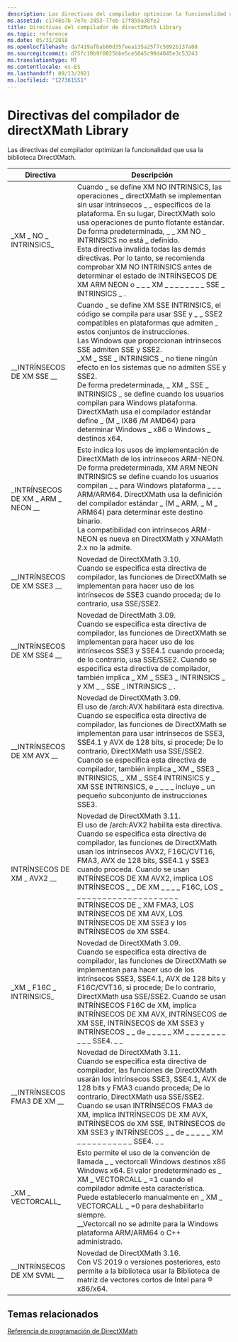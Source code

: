 ```yaml
---
description: Las directivas del compilador optimizan la funcionalidad que usa la biblioteca DirectXMath.
ms.assetid: c1746b7b-7e7e-2453-77eb-17f859a38fe2
title: Directivas del compilador de directXMath Library
ms.topic: reference
ms.date: 05/31/2018
ms.openlocfilehash: da7419afbab80d35feea135a25f7c5892b137a08
ms.sourcegitcommit: d75fc10b9f0825bbe5ce5045c90d4045e3c53243
ms.translationtype: MT
ms.contentlocale: es-ES
ms.lasthandoff: 09/13/2021
ms.locfileid: "127361551"
---
```

# <a name="directxmath-library-compiler-directives"></a>Directivas del compilador de directXMath Library

Las directivas del compilador optimizan la funcionalidad que usa la biblioteca DirectXMath.



| Directiva                     | Descripción                                                                                                                                                                                                                                                                                                                                                                                                                                                                                                                                                                      |
|-------------------------------|----------------------------------------------------------------------------------------------------------------------------------------------------------------------------------------------------------------------------------------------------------------------------------------------------------------------------------------------------------------------------------------------------------------------------------------------------------------------------------------------------------------------------------------------------------------------------------|
| \_XM \_ NO \_ INTRINSICS\_        | Cuando \_ se define XM NO INTRINSICS, las operaciones \_ directXMath se implementan sin usar intrínsecos \_ \_ específicos de la plataforma. En su lugar, DirectXMath solo usa operaciones de punto flotante estándar.<br/> De forma predeterminada, \_ \_ XM NO \_ INTRINSICS no está \_ definido.<br/> Esta directiva invalida todas las demás directivas. Por lo tanto, se recomienda comprobar XM NO INTRINSICS antes de determinar el estado de INTRÍNSECOS DE XM ARM NEON o \_ \_ \_ XM \_ \_ \_ \_ \_ \_ \_ \_ SSE \_ INTRINSICS \_ .<br/>                                                                              |
| \_\_INTRÍNSECOS DE XM SSE \_\_       | Cuando \_ se define XM SSE INTRINSICS, el código se compila para usar SSE y \_ \_ SSE2 compatibles en plataformas que admiten \_ estos conjuntos de instrucciones.<br/> Las Windows que proporcionan intrínsecos SSE admiten SSE y SSE2.<br/> \_XM \_ SSE \_ INTRINSICS \_ no tiene ningún efecto en los sistemas que no admiten SSE y SSE2.<br/> De forma predeterminada, \_ XM \_ SSE \_ INTRINSICS \_ se define cuando los usuarios compilan para Windows plataforma.<br/> DirectXMath usa el compilador estándar define \_ (M \_ IX86 /M AMD64) para determinar Windows \_ x86 o Windows \_ destinos x64.<br/> |
| \_INTRÍNSECOS DE XM \_ ARM \_ NEON \_\_ | Esto indica los usos de implementación de DirectXMath de los intrínsecos ARM-NEON. De forma predeterminada, XM ARM NEON INTRINSICS se define cuando los usuarios compilan \_ \_ para Windows plataforma \_ \_ \_ ARM/ARM64. DirectXMath usa la definición del compilador estándar \_ (M \_ ARM, \_ M \_ ARM64) para determinar este destino binario.<br/> La compatibilidad con intrínsecos ARM-NEON es nueva en DirectXMath y XNAMath 2.x no la admite.<br/>                                                                                                                                                                             |
| \_\_INTRÍNSECOS DE XM SSE3 \_\_      | Novedad de DirectXMath 3.10. <br/> Cuando se especifica esta directiva de compilador, las funciones de DirectXMath se implementan para hacer uso de los intrínsecos de SSE3 cuando proceda; de lo contrario, usa SSE/SSE2.<br/>                                                                                                                                                                                                                                                                                                                                                      |
| \_\_INTRÍNSECOS DE XM SSE4 \_\_      | Novedad de DirectMath 3.09. <br/> Cuando se especifica esta directiva de compilador, las funciones de DirectXMath se implementan para hacer uso de los intrínsecos SSE3 y SSE4.1 cuando proceda; de lo contrario, usa SSE/SSE2. Cuando se especifica esta directiva de compilador, también implica \_ XM \_ SSE3 \_ INTRINSICS \_ y XM \_ \_ SSE \_ INTRINSICS \_ .<br/>                                                                                                                                                                                                                                |
| \_\_INTRÍNSECOS DE XM AVX \_\_       | Novedad de DirectXMath 3.09. <br/> El uso de /arch:AVX habilitará esta directiva. <br/> Cuando se especifica esta directiva de compilador, las funciones de DirectXMath se implementan para usar intrínsecos de SSE3, SSE4.1 y AVX de 128 bits, si procede; De lo contrario, DirectXMath usa SSE/SSE2. Cuando se especifica esta directiva de compilador, también implica \_ XM \_ SSE3 \_ INTRINSICS, \_ XM \_ SSE4 INTRINSICS y \_ XM SSE INTRINSICS, e \_ \_ \_ \_ incluye \_ un pequeño subconjunto de instrucciones SSE3. <br/>                                                                    |
| INTRÍNSECOS DE XM \_ AVX2 \_\_        | Novedad de DirectXMath 3.11. <br/> El uso de /arch:AVX2 habilita esta directiva. Cuando se especifica esta directiva de compilador, las funciones de DirectXMath usan los intrínsecos AVX2, F16C/CVT16, FMA3, AVX de 128 bits, SSE4.1 y SSE3 cuando proceda. Cuando se usan INTRÍNSECOS DE XM AVX2, implica LOS INTRÍNSECOS \_ \_ DE XM \_ \_ \_ \_ F16C, LOS \_ \_ \_ \_ \_ \_ \_ \_ \_ \_ \_ \_ \_ \_ \_ \_ \_ \_ \_ \_ \_ INTRÍNSECOS DE \_ XM FMA3, LOS INTRÍNSECOS DE XM AVX, LOS INTRÍNSECOS DE XM SSE3 y los INTRÍNSECOS de XM SSE4.<br/>                                                                                       |
| \_XM \_ F16C \_ INTRINSICS\_      | Novedad de DirectXMath 3.09. <br/> Cuando se especifica esta directiva de compilador, las funciones de DirectXMath se implementan para hacer uso de los intrínsecos SSE3, SSE4.1, AVX de 128 bits y F16C/CVT16, si procede; De lo contrario, DirectXMath usa SSE/SSE2. Cuando se usan INTRÍNSECOS F16C de XM, implica INTRÍNSECOS DE XM AVX, INTRÍNSECOS de XM SSE, INTRÍNSECOS de XM SSE3 y INTRÍNSECOS \_ \_ de \_ \_ \_ \_ \_ XM \_ \_ \_ \_ \_ \_ \_ \_ \_ \_ \_ SSE4. \_ \_<br/>                                                                                                                                                 |
| \_\_INTRÍNSECOS FMA3 DE XM \_\_      | Novedad de DirectXMath 3.11. <br/> Cuando se especifica esta directiva de compilador, las funciones de DirectXMath usarán los intrínsecos SSE3, SSE4.1, AVX de 128 bits y FMA3 cuando proceda; De lo contrario, DirectXMath usa SSE/SSE2. Cuando se usan INTRÍNSECOS FMA3 de XM, implica INTRÍNSECOS DE XM AVX, INTRÍNSECOS de XM SSE, INTRÍNSECOS de XM SSE3 y INTRÍNSECOS \_ \_ de \_ \_ \_ \_ \_ XM \_ \_ \_ \_ \_ \_ \_ \_ \_ \_ \_ SSE4. \_ \_ <br/>                                                                                                                                                            |
| \_XM \_ VECTORCALL\_            | Esto permite el uso de la convención de llamada \_ \_ vectorcall Windows destinos x86 Windows x64. El valor predeterminado es \_ XM \_ VECTORCALL \_ =1 cuando el compilador admite esta característica. Puede establecerlo manualmente en \_ XM \_ VECTORCALL \_ =0 para deshabilitarlo siempre. <br/> \_\_Vectorcall no se admite para la Windows plataforma ARM/ARM64 o C++ administrado. <br/>                                                                                                                                                                                                                 |
| \_\_INTRÍNSECOS DE XM SVML \_\_     | Novedad de DirectXMath 3.16. <br/> Con VS 2019 o versiones posteriores, esto permite a la biblioteca usar la Biblioteca de matriz de vectores cortos de Intel para &reg; x86/x64. <br/>                                                                                                                                                                                                                 |



 

## <a name="related-topics"></a>Temas relacionados

<dl> <dt>

[Referencia de programación de DirectXMath](ovw-xnamath-reference.md)
</dt> </dl>

 

 
